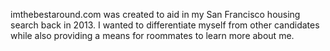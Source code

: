 imthebestaround.com was created to aid in my San Francisco housing search back in 2013. I wanted to differentiate myself from other candidates while also providing a means for roommates to learn more about me.
